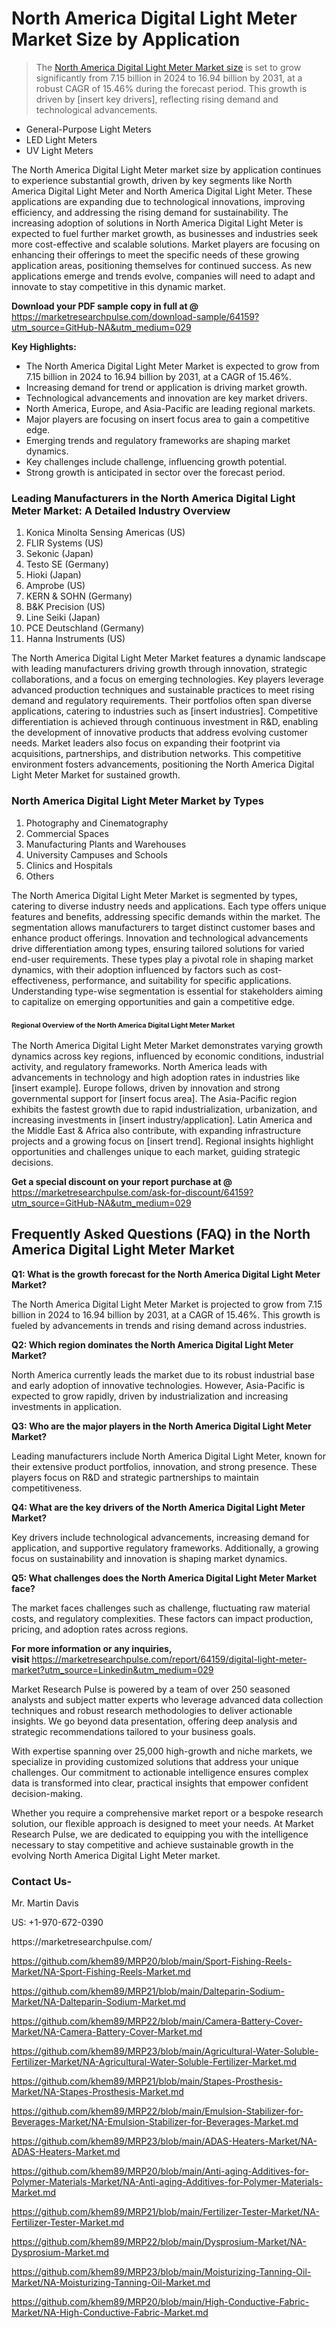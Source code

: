 <h1>North America Digital Light Meter Market&nbsp;Size by Application</h1><blockquote><p>The <a href="https://marketresearchpulse.com/download-sample/64159?utm_source=GitHub-NA&amp;utm_medium=029">North America Digital Light Meter Market size</a> is set to grow significantly from 7.15 billion in 2024 to 16.94 billion by 2031, at a robust CAGR of 15.46% during the forecast period. This growth is driven by [insert key drivers], reflecting rising demand and technological advancements.</p></blockquote><ul><li>General-Purpose Light Meters<li> LED Light Meters<li> UV Light Meters</li></ul><p>The North America Digital Light Meter market size by application continues to experience substantial growth, driven by key segments like North America Digital Light Meter and North America Digital Light Meter. These applications are expanding due to technological innovations, improving efficiency, and addressing the rising demand for sustainability. The increasing adoption of solutions in North America Digital Light Meter is expected to fuel further market growth, as businesses and industries seek more cost-effective and scalable solutions. Market players are focusing on enhancing their offerings to meet the specific needs of these growing application areas, positioning themselves for continued success. As new applications emerge and trends evolve, companies will need to adapt and innovate to stay competitive in this dynamic market.</p><p><strong>Download your PDF sample copy in full at @ </strong><a href="https://marketresearchpulse.com/download-sample/64159?utm_source=GitHub-NA&amp;utm_medium=029">https://marketresearchpulse.com/download-sample/64159?utm_source=GitHub-NA&amp;utm_medium=029</a></p><p><strong>Key Highlights: </strong></p><ul><li>The North America Digital Light Meter Market is expected to grow from 7.15 billion in 2024 to 16.94 billion by 2031, at a CAGR of 15.46%.</li><li>Increasing demand for trend or application is driving market growth.</li><li>Technological advancements and innovation are key market drivers.</li><li>North America, Europe, and Asia-Pacific are leading regional markets.</li><li>Major players are focusing on insert focus area to gain a competitive edge.</li><li>Emerging trends and regulatory frameworks are shaping market dynamics.</li><li>Key challenges include challenge, influencing growth potential.</li><li>Strong growth is anticipated in sector over the forecast period.</li></ul><h3>Leading Manufacturers in the North America Digital Light Meter Market: A Detailed Industry Overview</h3><ol><li>Konica Minolta Sensing Americas (US)</li><li>FLIR Systems (US)</li><li>Sekonic (Japan)</li><li>Testo SE (Germany)</li><li>Hioki (Japan)</li><li>Amprobe (US)</li><li>KERN & SOHN (Germany)</li><li>B&K Precision (US)</li><li>Line Seiki (Japan)</li><li>PCE Deutschland (Germany)</li><li>Hanna Instruments (US)</li></ol><div class="flex max-w-full flex-col flex-grow"><div class="min-h-8 text-message flex w-full flex-col items-end gap-2 whitespace-normal break-words [.text-message+&amp;]:mt-5" dir="auto" data-message-author-role="assistant" data-message-id="fd8432e4-4910-450d-b182-61b7bfb0a01f" data-message-model-slug="gpt-4o"><div class="flex w-full flex-col gap-1 empty:hidden first:pt-[3px]"><div class="markdown prose w-full break-words dark:prose-invert light"><p>The North America Digital Light Meter Market features a dynamic landscape with leading manufacturers driving growth through innovation, strategic collaborations, and a focus on emerging technologies. Key players leverage advanced production techniques and sustainable practices to meet rising demand and regulatory requirements. Their portfolios often span diverse applications, catering to industries such as [insert industries]. Competitive differentiation is achieved through continuous investment in R&amp;D, enabling the development of innovative products that address evolving customer needs. Market leaders also focus on expanding their footprint via acquisitions, partnerships, and distribution networks. This competitive environment fosters advancements, positioning the North America Digital Light Meter Market for sustained growth.</p></div></div></div></div><h3>North America Digital Light Meter Market by Types</h3><ol><li>Photography and Cinematography<li> Commercial Spaces<li> Manufacturing Plants and Warehouses<li> University Campuses and Schools<li> Clinics and Hospitals<li> Others</li></ol><div class="flex max-w-full flex-col flex-grow"><div class="min-h-8 text-message flex w-full flex-col items-end gap-2 whitespace-normal break-words [.text-message+&amp;]:mt-5" dir="auto" data-message-author-role="assistant" data-message-id="084470be-0bb7-4664-bddf-5156b4f41249" data-message-model-slug="gpt-4o-mini"><div class="flex w-full flex-col gap-1 empty:hidden first:pt-[3px]"><div class="markdown prose w-full break-words dark:prose-invert light"><p>The North America Digital Light Meter Market is segmented by types, catering to diverse industry needs and applications. Each type offers unique features and benefits, addressing specific demands within the market. The segmentation allows manufacturers to target distinct customer bases and enhance product offerings. Innovation and technological advancements drive differentiation among types, ensuring tailored solutions for varied end-user requirements. These types play a pivotal role in shaping market dynamics, with their adoption influenced by factors such as cost-effectiveness, performance, and suitability for specific applications. Understanding type-wise segmentation is essential for stakeholders aiming to capitalize on emerging opportunities and gain a competitive edge.</p></div></div></div></div><h3><span style="font-size: 11px;">Regional Overview of the North America Digital Light Meter Market</span></h3><div class="flex max-w-full flex-col flex-grow"><div class="min-h-8 text-message flex w-full flex-col items-end gap-2 whitespace-normal break-words [.text-message+&amp;]:mt-5" dir="auto" data-message-author-role="assistant" data-message-id="e9038762-ce64-4e30-91c9-9bd413514231" data-message-model-slug="gpt-4o-mini"><div class="flex w-full flex-col gap-1 empty:hidden first:pt-[3px]"><div class="markdown prose w-full break-words dark:prose-invert light"><p>The North America Digital Light Meter Market demonstrates varying growth dynamics across key regions, influenced by economic conditions, industrial activity, and regulatory frameworks. North America leads with advancements in technology and high adoption rates in industries like [insert example]. Europe follows, driven by innovation and strong governmental support for [insert focus area]. The Asia-Pacific region exhibits the fastest growth due to rapid industrialization, urbanization, and increasing investments in [insert industry/application]. Latin America and the Middle East &amp; Africa also contribute, with expanding infrastructure projects and a growing focus on [insert trend]. Regional insights highlight opportunities and challenges unique to each market, guiding strategic decisions.</p></div></div></div></div><p><strong>Get a special discount on your report purchase at @ </strong><a href="https://marketresearchpulse.com/ask-for-discount/64159?utm_source=GitHub-NA&amp;utm_medium=029">https://marketresearchpulse.com/ask-for-discount/64159?utm_source=GitHub-NA&amp;utm_medium=029</a></p><h2>Frequently Asked Questions (FAQ) in the North America Digital Light Meter Market</h2><p><strong>Q1: What is the growth forecast for the North America Digital Light Meter Market?</strong></p><p>The North America Digital Light Meter Market is projected to grow from 7.15 billion in 2024 to 16.94 billion by 2031, at a CAGR of 15.46%. This growth is fueled by advancements in trends and rising demand across industries.</p><p><strong>Q2: Which region dominates the North America Digital Light Meter Market?</strong></p><p>North America currently leads the market due to its robust industrial base and early adoption of innovative technologies. However, Asia-Pacific is expected to grow rapidly, driven by industrialization and increasing investments in application.</p><p><strong>Q3: Who are the major players in the North America Digital Light Meter Market?</strong></p><p>Leading manufacturers include North America Digital Light Meter, known for their extensive product portfolios, innovation, and strong presence. These players focus on R&amp;D and strategic partnerships to maintain competitiveness.</p><p><strong>Q4: What are the key drivers of the North America Digital Light Meter Market?</strong></p><p>Key drivers include technological advancements, increasing demand for application, and supportive regulatory frameworks. Additionally, a growing focus on sustainability and innovation is shaping market dynamics.</p><p><strong>Q5: What challenges does the North America Digital Light Meter Market face?</strong></p><p>The market faces challenges such as challenge, fluctuating raw material costs, and regulatory complexities. These factors can impact production, pricing, and adoption rates across regions.</p><p><strong>For more information or any inquiries, visit&nbsp;</strong><a href="https://marketresearchpulse.com/report/64159/digital-light-meter-market?utm_source=Linkedin&utm_medium=029">https://marketresearchpulse.com/report/64159/digital-light-meter-market?utm_source=Linkedin&utm_medium=029</a></p><p>Market Research Pulse is powered by a team of over 250 seasoned analysts and subject matter experts who leverage advanced data collection techniques and robust research methodologies to deliver actionable insights. We go beyond data presentation, offering deep analysis and strategic recommendations tailored to your business goals.</p><p>With expertise spanning over 25,000 high-growth and niche markets, we specialize in providing customized solutions that address your unique challenges. Our commitment to actionable intelligence ensures complex data is transformed into clear, practical insights that empower confident decision-making.</p><p>Whether you require a comprehensive market report or a bespoke research solution, our flexible approach is designed to meet your needs. At Market Research Pulse, we are dedicated to equipping you with the intelligence necessary to stay competitive and achieve sustainable growth in the evolving North America Digital Light Meter market.</p><h3><strong>Contact Us-</strong></h3><p>Mr. Martin Davis</p><p>US: +1-970-672-0390</p><p>https://marketresearchpulse.com/</p><p><a href="https://github.com/khem89/MRP20/blob/main/Sport-Fishing-Reels-Market/NA-Sport-Fishing-Reels-Market.md">https://github.com/khem89/MRP20/blob/main/Sport-Fishing-Reels-Market/NA-Sport-Fishing-Reels-Market.md</a></p><p><a href="https://github.com/khem89/MRP21/blob/main/Dalteparin-Sodium-Market/NA-Dalteparin-Sodium-Market.md">https://github.com/khem89/MRP21/blob/main/Dalteparin-Sodium-Market/NA-Dalteparin-Sodium-Market.md</a></p><p><a href="https://github.com/khem89/MRP22/blob/main/Camera-Battery-Cover-Market/NA-Camera-Battery-Cover-Market.md">https://github.com/khem89/MRP22/blob/main/Camera-Battery-Cover-Market/NA-Camera-Battery-Cover-Market.md</a></p><p><a href="https://github.com/khem89/MRP23/blob/main/Agricultural-Water-Soluble-Fertilizer-Market/NA-Agricultural-Water-Soluble-Fertilizer-Market.md">https://github.com/khem89/MRP23/blob/main/Agricultural-Water-Soluble-Fertilizer-Market/NA-Agricultural-Water-Soluble-Fertilizer-Market.md</a></p><p><a href="https://github.com/khem89/MRP21/blob/main/Stapes-Prosthesis-Market/NA-Stapes-Prosthesis-Market.md">https://github.com/khem89/MRP21/blob/main/Stapes-Prosthesis-Market/NA-Stapes-Prosthesis-Market.md</a></p><p><a href="https://github.com/khem89/MRP22/blob/main/Emulsion-Stabilizer-for-Beverages-Market/NA-Emulsion-Stabilizer-for-Beverages-Market.md">https://github.com/khem89/MRP22/blob/main/Emulsion-Stabilizer-for-Beverages-Market/NA-Emulsion-Stabilizer-for-Beverages-Market.md</a></p><p><a href="https://github.com/khem89/MRP23/blob/main/ADAS-Heaters-Market/NA-ADAS-Heaters-Market.md">https://github.com/khem89/MRP23/blob/main/ADAS-Heaters-Market/NA-ADAS-Heaters-Market.md</a></p><p><a href="https://github.com/khem89/MRP20/blob/main/Anti-aging-Additives-for-Polymer-Materials-Market/NA-Anti-aging-Additives-for-Polymer-Materials-Market.md">https://github.com/khem89/MRP20/blob/main/Anti-aging-Additives-for-Polymer-Materials-Market/NA-Anti-aging-Additives-for-Polymer-Materials-Market.md</a></p><p><a href="https://github.com/khem89/MRP21/blob/main/Fertilizer-Tester-Market/NA-Fertilizer-Tester-Market.md">https://github.com/khem89/MRP21/blob/main/Fertilizer-Tester-Market/NA-Fertilizer-Tester-Market.md</a></p><p><a href="https://github.com/khem89/MRP22/blob/main/Dysprosium-Market/NA-Dysprosium-Market.md">https://github.com/khem89/MRP22/blob/main/Dysprosium-Market/NA-Dysprosium-Market.md</a></p><p><a href="https://github.com/khem89/MRP23/blob/main/Moisturizing-Tanning-Oil-Market/NA-Moisturizing-Tanning-Oil-Market.md">https://github.com/khem89/MRP23/blob/main/Moisturizing-Tanning-Oil-Market/NA-Moisturizing-Tanning-Oil-Market.md</a></p><p><a href="https://github.com/khem89/MRP20/blob/main/High-Conductive-Fabric-Market/NA-High-Conductive-Fabric-Market.md">https://github.com/khem89/MRP20/blob/main/High-Conductive-Fabric-Market/NA-High-Conductive-Fabric-Market.md</a></p>
